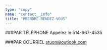 ```yaml
---
type: "copy"
name: "contact__info"
title: "PRENDRE RENDEZ-VOUS"
---
```


###PAR TÉLÉPHONE
Appelez le 514-967-4535

###PAR COURRIEL
stuon@outlook.com

